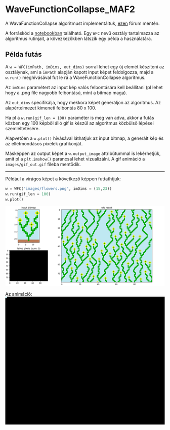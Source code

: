 # WaveFunctionCollapse_MAF2
 
A WavaFunctionCollapse algoritmust implementáltuk, 
[ezen](https://discourse.processing.org/t/wave-collapse-function-algorithm-in-processing/12983)
fórum mentén.

A forráskód a [notebookban](MAF2wfc.ipynb) található.
Egy `WFC` nevű osztály tartalmazza az algoritmus rutinjait, a kövezkezőkben látszik egy példa a használatára.

## Példa futás

A `w = WFC(imPath, imDims, out_dims)` sorral lehet egy új elemét készíteni az osztálynak,
ami a `imPath` alapján kapott input képet feldolgozza,
majd a `w.run()` meghívásával fut le rá a WaveFunctionCollapse algoritmus.


Az `imDims` paramétert az input kép valós felbontására kell beállítani 
(pl lehet hogy a .png file nagyobb felbontású, mint a bitmap maga).


Az `out_dims` specifikálja, hogy mekkora képet generáljon az algoritmus.
Az alapértelmezet kimeneti felbontás 80 x 100.


Ha pl a `w.run(gif_len = 100)` paraméter is meg van adva, akkor a futás közben egy 100 képből 
álló gif is készül az algoritmus közbülső lépései szemléltetésére.

Alapvetően a `w.plot()` hívásával láthatjuk az input bitmap, a generált kép és az elletmondásos pixelek
grafikonját.

Másképpen az output képet a `w.output_image` attribútummal is lekérhetjük, amit pl a `plt.imshow()` parancsal lehet vizualizálni.
A gif animáció a `images/gif_out.gif` fileba mentődik.

---

Például a virágos képet a következő képpen futtathtjuk:

```python
w = WFC("images/flowers.png", imDims = (15,23))
w.run(gif_len = 100)
w.plot()
```

![flowers](images/flowers_example.png "flowers")

Az animáció:
![flowers](images/flowers_example.gif "flowers")
